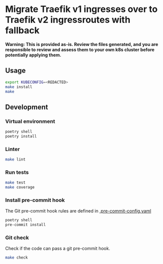 # Migrate Traefik v1 ingresses over to Traefik v2 ingressroutes with fallback

**Warning: This is provided as-is. Review the files generated, and you are responsible to review and assess them to your own k8s cluster before potentially applying them.**

## Usage

```bash
export KUBECONFIG=<REDACTED>
make install
make
```

## Development

### Virtual environment

```bash
poetry shell
poetry install
```

### Linter

```bash
make lint
```

### Run tests

```bash
make test
make coverage
```

### Install pre-commit hook

The Git pre-commit hook rules are defined in [.pre-commit-config.yaml](.pre-commit-config.yaml)

```bash
poetry shell
pre-commit install
```

### Git check

Check if the code can pass a git pre-commit hook.

```bash
make check
```
